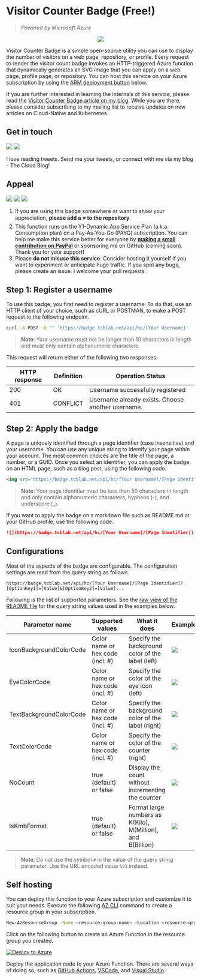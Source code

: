 # Visitor Counter Badge (Free!)

> _Powered by Microsoft Azure_

<p align="center">
  <a href="#">
    <img src="https://badge.tcblab.net/api/hc/rahul/badge"/>
  </a>
</p>

Visitor Counter Badge is a simple open-source utility you can use to display the number of visitors on a web page, repository, or profile. Every request to render the visitor count badge invokes an HTTP-triggered Azure function that dynamically generates an SVG image that you can apply on a web page, profile page, or repository. You can host this service on your Azure subscription by using the [ARM deployment button](#self-hosting) below.

If you are further interested in learning the internals of this service, please read the [Visitor Counter Badge article on my blog](https://thecloudblog.net/lab/serverless-visitor-counter-badge-with-azure-functions/). While you are there, please consider subscribing to my mailing list to receive updates on new articles on Cloud-Native and Kubernetes.

## Get in touch

[![](https://img.shields.io/twitter/follow/rahulrai_in?color=blue&label=tweet&logo=twitter&logoColor=white&style=flat-square)](https://twitter.com/rahulrai_in) [![](https://img.shields.io/badge/blog-subscribe-blue?style=flat-square&logo=rss&labelColor=gray&color=blue&logoColor=white&cacheSeconds=3600)](https://thecloudblog.net/)

I love reading tweets. Send me your tweets, or connect with me via my blog - The Cloud Blog!

## Appeal

![](https://img.shields.io/github/stars/rahulrai-in/hit-counter-fx?style=flat-square) [![](https://img.shields.io/badge/paypal-donate-blue?style=flat-square&logo=paypal&labelColor=orange&color=blue&cacheSeconds=3600)](https://www.paypal.com/cgi-bin/webscr?cmd=_donations&business=NYDG9PGQ8KD8N&item_name=Thanks+for+supporting+open-source+software+and+being+an+A1+member+of+the+community&currency_code=AUD) ![](https://img.shields.io/badge/-no%20misuse-gray?style=flat-square)

1. If you are using this badge somewhere or want to show your appreciation, **please add a ⭐ to the repository**.
2. This function runs on the Y1-Dynamic App Service Plan (a.k.a. Consumption plan) on a Pay-As-You-Go (PAYG) subscription. You can help me make this service better for everyone by [**making a small contribution on PayPal**](https://www.paypal.com/cgi-bin/webscr?cmd=_donations&business=NYDG9PGQ8KD8N&item_name=Thanks+for+supporting+open-source+software+and+being+an+A1+member+of+the+community&currency_code=AUD) or sponsoring me on GitHub (coming soon). Thank you for your support!
3. Please **do not misuse this service**. Consider hosting it yourself if you want to experiment or anticipate huge traffic. If you spot any bugs, please create an issue. I welcome your pull requests.

## Step 1: Register a username

To use this badge, you first need to register a username. To do that, use an HTTP client of your choice, such as cURL or POSTMAN, to make a POST request to the following endpoint.

```sh
curl -X POST -d "" 'https://badge.tcblab.net/api/hc/[Your Username]'
```

> **Note**: Your username must not be longer than 10 characters in length and must only contain alphanumeric characters.

This request will return either of the following two responses.

| HTTP response | Definition | Operation Status                                  |
| ------------- | ---------- | ------------------------------------------------- |
| 200           | OK         | Username successfully registered                  |
| 401           | CONFLICT   | Username already exists. Choose another username. |

## Step 2: Apply the badge

A page is uniquely identified through a page identifier (case insensitive) and your username. You can use any unique string to identify your page within your account. The most common choices are the title of the page, a number, or a GUID. Once you select an identifier, you can apply the badge on an HTML page, such as a blog post, using the following code.

```html
<img src="https://badge.tcblab.net/api/hc/[Your Username]/[Page Identifier]" />
```

> **Note**: Your page identifier must be less than 50 characters in length and only contain alphanumeric characters, hyphens (-), and underscore (\_).

If you want to apply the badge on a markdown file such as README.md or your GitHub profile, use the following code.

```markdown
![](https://badge.tcblab.net/api/hc/[Your Username]/[Page Identifier])
```

## Configurations

Most of the aspects of the badge are configurable. The configuration settings are read from the query string as follows.

```plaintext
https://badge.tcblab.net/api/hc/[Your Username]/[Page Identifier]?[OptionKey1]=[Value]&[OptionKey2]=[Value]...
```

Following is the list of supported parameters. See the [raw view of the README file](/main/README.md) for the query string values used in the examples below.

| Parameter name          | Supported values                 | What it does                                                | Example                                                                                              |
| ----------------------- | -------------------------------- | ----------------------------------------------------------- | ---------------------------------------------------------------------------------------------------- |
| IconBackgroundColorCode | Color name or hex code (incl. #) | Specify the background color of the label (left)            | ![](https://badge.tcblab.net/api/hc/rahul/badge-demo?NoCount=true&IconBackgroundColorCode=red)       |
| EyeColorCode            | Color name or hex code (incl. #) | Specify the color of the eye icon (left)                    | ![](https://badge.tcblab.net/api/hc/rahul/badge-demo?NoCount=true&EyeColorCode=%23FF00FF)            |
| TextBackgroundColorCode | Color name or hex code (incl. #) | Specify the background color of the label (right)           | ![](https://badge.tcblab.net/api/hc/rahul/badge-demo?NoCount=true&TextBackgroundColorCode=%2398FB98) |
| TextColorCode           | Color name or hex code (incl. #) | Specify the color of the counter (right)                    | ![](https://badge.tcblab.net/api/hc/rahul/badge-demo?NoCount=true&TextColorCode=black)               |
| NoCount                 | true (default) or false          | Display the count without incrementing the counter          | ![](https://badge.tcblab.net/api/hc/rahul/badge-demo?NoCount=true&test=1)                            |
| IsKmbFormat             | true (default) or false          | Format large numbers as K(Kilo), M(Million), and B(Billion) | ![](https://badge.tcblab.net/api/hc/rahul/badge-demo-kmb?NoCount=true&IsKmbFormat=false)             |

> **Note**: Do not use the symbol `#` in the value of the query string parameter. Use the URL encoded value `%23` instead.

## Self hosting

You can deploy this function to your Azure subscription and customize it to suit your needs. Execute the following [AZ CLI](https://docs.microsoft.com/en-us/cli/azure/install-azure-cli) command to create a resource group in your subscription.

```sh
New-AzResourceGroup -Name <resource-group-name> -Location <resource-group-location>
```

Click on the following button to create an Azure Function in the resource group you created.

[![Deploy to Azure](https://aka.ms/deploytoazurebutton)](https://portal.azure.com/#create/Microsoft.Template/uri/https%3A%2F%2Fraw.githubusercontent.com%2Frahulrai-in%2Fhit-counter-fx%2Fmain%2Fazuredeploy.json)

Deploy the application code to your Azure Function. There are several ways of doing so, such as [GitHub Actions](https://github.com/marketplace/actions/azure-functions-action), [VSCode](https://docs.microsoft.com/en-us/azure/azure-functions/create-first-function-vs-code-csharp), and [Visual Studio](https://docs.microsoft.com/en-us/azure/azure-functions/functions-develop-vs).
